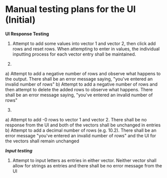 # **Manual testing plans for the UI (Initial)**

**UI Response Testing**

1. Attempt to add some values into vector 1 and vector 2, then click add rows and reset rows. When attempting to enter in values, the individual inputting process for each vector entry shall be maintained. 

2. 
  a) Attempt to add a negative number of rows and observe what happens to the output. There shall be an error message  saying, "you've entered an invalid number of rows"
  b) Attempt to add a negative number of rows and then attempt to delete the added rows to observe what happens. There shall be an error message saying, "you've entered an invalid number of rows"

3.
  a) Attempt to add -0 rows to vector 1 and vector 2. There shall be no response from the UI and both of the vectors shall be unchanged in entries
  b) Attempt to add a decimal number of rows (e.g. 10.2). There shall be an error message "you've entered an invalid number of rows" and the UI for the vectors shall remain unchanged

***Input testing***

1. Attempt to input letters as entries in either vector. Neither vector shall allow for strings as entries and there shall be no error message from the UI
